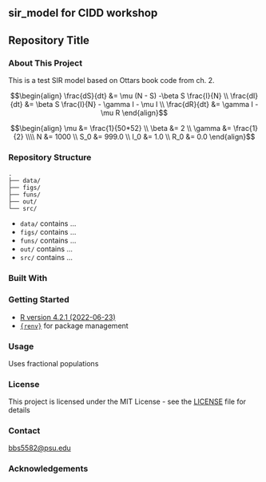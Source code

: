 ## sir_model for CIDD workshop
## Repository Title

### About This Project

This is a test SIR model based on Ottars book code from ch. 2.

```math
\begin{align}
\frac{dS}{dt} &= \mu (N - S) -\beta S \frac{I}{N} \\
\frac{dI}{dt} &= \beta S \frac{I}{N} - \gamma I - \mu I \\
\frac{dR}{dt} &= \gamma I - \mu R
\end{align}
```

```math
\begin{align}
\mu &= \frac{1}{50*52} \\
\beta &= 2 \\
\gamma &= \frac{1}{2} \\\\

N &= 1000 \\
S_0 &= 999.0 \\
I_0 &= 1.0 \\
R_0 &= 0.0
\end{align}
```

### Repository Structure
```
.
├── data/
├── figs/
├── funs/
├── out/
└── src/
```

- `data/` contains ...
- `figs/` contains ...
- `funs/` contains ...
- `out/` contains ...
- `src/` contains ...

### Built With

### Getting Started
- [R version 4.2.1 (2022-06-23)](https://cran.r-project.org/bin/macosx/)
- [`{renv}`](https://rstudio.github.io/renv/articles/renv.html) for package management
### Usage
Uses fractional populations
### License
This project is licensed under the MIT License - see the [LICENSE](LICENSE) file for details

### Contact

bbs5582@psu.edu

### Acknowledgements
